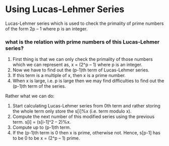# Using Lucas-Lehmer Series
Lucas-Lehmer series which is used to check the primality of prime numbers of the form 2p – 1 where p is an integer.

### what is the relation with prime numbers of this Lucas-Lehmer series? 
1. First thing is that we can only check the primality of those numbers which we can represent as, x = (2^p – 1) where p is an integer. 
2. Now we have to find out the (p-1)th term of Lucas-Lehmer series. 
3. If this term is a multiple of x, then x is a prime number. 
4. When x is large, i.e. p is large then we may find difficulties to find out the (p-1)th term of the series.

Rather what we can do:
 
1. Start calculating Lucas-Lehmer series from 0th term and rather storing the whole term only store the s[i]%x (i.e. term modulo x). 
2. Compute the next number of this modified series using the previous term. s[i] = (s[i-1]^2 – 2)%x. 
3. Compute up to (p-1)th term. 
4. If the (p-1)th term is 0 then x is prime, otherwise not. Hence, s[p-1] has to be 0 to be x = (2^p – 1) prime.



